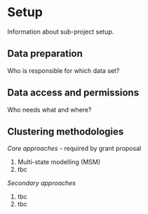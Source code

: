 # Setup

Information about sub-project setup.

## Data preparation

Who is responsible for which data set?

## Data access and permissions

Who needs what and where?

## Clustering methodologies

*Core approaches* - required by grant proposal

1. Multi-state modelling (MSM) 
2. tbc

*Secondary approaches*

1. tbc
2. tbc
